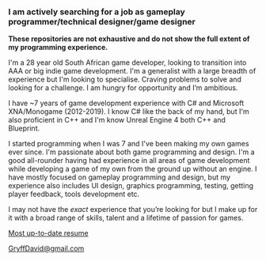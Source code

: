 ### I am actively searching for a job as gameplay programmer/technical designer/game designer
**These repositories are not exhaustive and do not show the full extent of my programming experience.**

I'm a 28 year old South African game developer, looking to transition into AAA or big indie game development. I'm a generalist with a large breadth of experience but I'm looking to specialise. Craving problems to solve and looking for a challenge. I am hungry for opportunity and I’m ambitious. 

I have ~7 years of game development experience with C# and Microsoft XNA/Monogame (2012-2019). I know C# like the back of my hand, but I'm also proficient in C++ and I'm know Unreal Engine 4 both C++ and Blueprint.

I started programming when I was 7 and I've been making my own games ever since. I'm passionate about both game programming and design. I'm a good all-rounder having had experience in all areas of game development while developing a game of my own from the ground up without an engine. I have mostly focused on gameplay programming and design, but my experience also includes UI design, graphics programming, testing, getting player feedback, tools development etc. 

I may not have the *exact* experience that you’re looking for but I make up for it with a broad range of skills, talent and a lifetime of passion for games.

[Most up-to-date resume](https://docs.google.com/document/d/1loCV6zuU1_Zv748Dn1iJ99U1C_rtRbIplHUrjvhGUUw/)

GryffDavid@gmail.com


<!--
**GryffDavid/gryffdavid** is a ✨ _special_ ✨ repository because its `README.md` (this file) appears on your GitHub profile.

Here are some ideas to get you started:

- 🔭 I’m currently working on ...
- 🌱 I’m currently learning ...
- 👯 I’m looking to collaborate on ...
- 🤔 I’m looking for help with ...
- 💬 Ask me about ...
- 📫 How to reach me: ...
- 😄 Pronouns: ...
- ⚡ Fun fact: ...
-->
